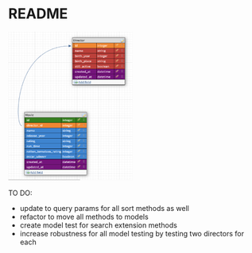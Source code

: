 # README

<img src="database_schema.png" alt="Database schema" style="height:300px; width:250px;"/>


TO DO:
- update to query params for all sort methods as well
- refactor to move all methods to models
- create model test for search extension methods
- increase robustness for all model testing by testing two directors for each